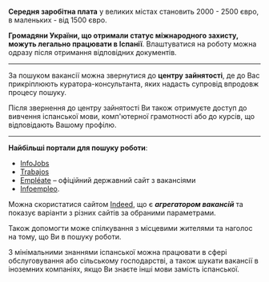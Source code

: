 

**Середня заробітна плата** у великих містах становить 2000 - 2500 євро, в маленьких - від 1500 євро.

**Громадяни України, що отримали статус міжнародного захисту, можуть легально працювати в Іспанії**. Влаштуватися на роботу можна одразу після отримання відповідних документів.

***


За пошуком вакансії можна звернутися до **центру зайнятості**, де до Вас прикріплюють куратора-консультанта, яких надасть супровід впродовж процесу пошуку.

<section type="note">

Після звернення до центру зайнятості Ви також отримуєте доступ до вивчення іспанської мови, комп'ютерної грамотності або до курсів, що відповідають Вашому профілю.
</section>

***
**Найбільші портали для пошуку роботи**:

- [InfoJobs](https://www.infojobs.net/)
- [Trabajos](https://www.trabajos.com/)
- [Empléate](https://www.empleate.gob.es/) – офіційний державний сайт з вакансіями
- [Infoempleo](https://www.infoempleo.com/).


<section type="tip">

Можна скористатися сайтом [Indeed](https://es.indeed.com/?from=gnav-homepage), що є ***агрегатором вакансій*** та показує варіанти з різних сайтів за обраними параметрами.
 </section>

Також допомогти може спілкування з місцевими жителями та наголоc на тому, що Ви в пошуку роботи.

 З мінімальними знаннями іспанської можна працювати в сфері обслуговування або сільському господарстві, а також шукати вакансії в іноземних компаніях, якщо Ви знаєте інші мови замість іспанської.

